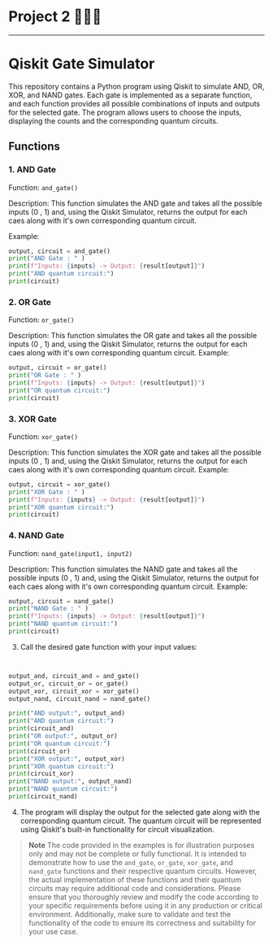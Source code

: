# Project 2 👨🏻‍💻
---
# Qiskit Gate Simulator 

This repository contains a Python program using Qiskit to simulate AND, OR, XOR, and NAND gates. Each gate is implemented as a separate function, and each function provides all possible combinations of inputs and outputs for the selected gate. The program allows users to choose the inputs, displaying the counts and the corresponding quantum circuits.

## Functions

### 1. AND Gate

Function: `and_gate()`

Description: This function simulates the AND gate and takes all the possible inputs (0 , 1)  and,  using the Qiskit Simulator, returns the output for each caes along with it's own corresponding quantum circuit.

Example:

```python
output, circuit = and_gate()
print("AND Gate : " )
print(f"Inputs: {inputs} -> Output: {result[output]}")
print("AND quantum circuit:")
print(circuit)
```

### 2. OR Gate

Function: `or_gate()`

Description: This function simulates the OR gate and takes all the possible inputs (0 , 1)  and,  using the Qiskit Simulator, returns the output for each caes along with it's own corresponding quantum circuit.
Example:

```python
output, circuit = or_gate()
print("OR Gate : " )
print(f"Inputs: {inputs} -> Output: {result[output]}")
print("OR quantum circuit:")
print(circuit)
```

### 3. XOR Gate

Function: `xor_gate()`

Description: This function simulates the XOR gate and takes all the possible inputs (0 , 1)  and,  using the Qiskit Simulator, returns the output for each caes along with it's own corresponding quantum circuit.
Example:

```python
output, circuit = xor_gate()
print("XOR Gate : " )
print(f"Inputs: {inputs} -> Output: {result[output]}")
print("XOR quantum circuit:")
print(circuit)
```

### 4. NAND Gate

Function: `nand_gate(input1, input2)`

Description: This function simulates the NAND gate and takes all the possible inputs (0 , 1)  and,  using the Qiskit Simulator, returns the output for each caes along with it's own corresponding quantum circuit.
Example:

```python
output, circuit = nand_gate()
print("NAND Gate : " )
print(f"Inputs: {inputs} -> Output: {result[output]}")
print("NAND quantum circuit:")
print(circuit)
```

3. Call the desired gate function with your input values:

```python


output_and, circuit_and = and_gate()
output_or, circuit_or = or_gate()
output_xor, circuit_xor = xor_gate()
output_nand, circuit_nand = nand_gate()

print("AND output:", output_and)
print("AND quantum circuit:")
print(circuit_and)
print("OR output:", output_or)
print("OR quantum circuit:")
print(circuit_or)
print("XOR output:", output_xor)
print("XOR quantum circuit:")
print(circuit_xor)
print("NAND output:", output_nand)
print("NAND quantum circuit:")
print(circuit_nand)
```

4. The program will display the output for the selected gate along with the corresponding quantum circuit. The quantum circuit will be represented using Qiskit's built-in functionality for circuit visualization.

> **Note**
> The code provided in the examples is for illustration purposes only and may not be complete or fully functional. It is intended to demonstrate how to use the `and_gate`, `or_gate`, `xor_gate`, and `nand_gate` functions and their respective quantum circuits. However, the actual implementation of these functions and their  quantum circuits may require additional code and considerations.
 Please ensure that you thoroughly review and modify the code according to your specific requirements before using it in any production or critical environment. Additionally, make sure to validate and test the functionality of the code to ensure its correctness and suitability for your use case.

